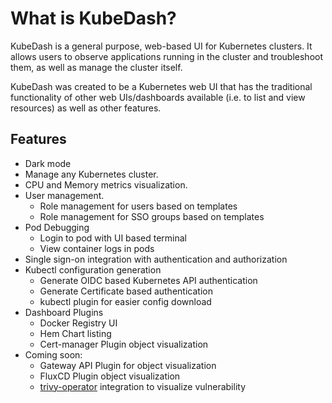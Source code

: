 # What is KubeDash?

KubeDash is a general purpose, web-based UI for Kubernetes clusters. It allows users to observe applications running in the cluster and troubleshoot them, as well as manage the cluster itself.

KubeDash was created to be a Kubernetes web UI that has the traditional functionality of other web UIs/dashboards available (i.e. to list and view resources) as well as other features.

## Features

* Dark mode
* Manage any Kubernetes cluster.
* CPU and Memory metrics visualization.
* User management.
    - Role management for users based on templates
    - Role management for SSO groups based on templates
* Pod Debugging
    - Login to pod with UI based terminal
    - View container logs in pods
* Single sign-on integration with authentication and authorization
* Kubectl configuration generation
    - Generate OIDC based Kubernetes API authentication
    - Generate Certificate based authentication
    - kubectl plugin for easier config download
* Dashboard Plugins
    - Docker Registry UI
    - Hem Chart listing
    - Cert-manager Plugin object visualization
* Coming soon:
    - Gateway API Plugin for object visualization
    - FluxCD Plugin object visualization
    - [trivy-operator](https://devopstales.github.io/trivy-operator/) integration to visualize vulnerability
